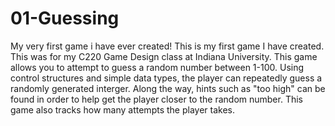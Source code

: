 # 01-Guessing
My very first game i have ever created! 
This is my first game I have created. This was for my C220 Game Design class at Indiana University. This game allows you to attempt to guess a random number between 1-100. Using control structures and simple data types, the player can repeatedly guess a randomly generated interger. Along the way, hints such as "too high" can be found in order to help get the player closer to the random number. This game also tracks how many attempts the player takes. 
